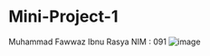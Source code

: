 # Mini-Project-1
Muhammad Fawwaz Ibnu Rasya NIM : 091
![image](https://github.com/user-attachments/assets/e4e67e3a-1f6c-410a-bdce-92cdf87a195a)

